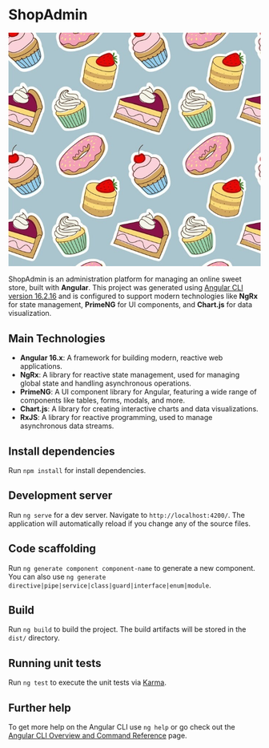 # ShopAdmin

![ShopAdmin Logo](src/assets/sweet.jpg)

ShopAdmin is an administration platform for managing an online sweet store, built with **Angular**. This project was generated using [Angular CLI version 16.2.16](https://github.com/angular/angular-cli) and is configured to support modern technologies like **NgRx** for state management, **PrimeNG** for UI components, and **Chart.js** for data visualization.

## Main Technologies

- **Angular 16.x**: A framework for building modern, reactive web applications.
- **NgRx**: A library for reactive state management, used for managing global state and handling asynchronous operations.
- **PrimeNG**: A UI component library for Angular, featuring a wide range of components like tables, forms, modals, and more.
- **Chart.js**: A library for creating interactive charts and data visualizations.
- **RxJS**: A library for reactive programming, used to manage asynchronous data streams.


## Install dependencies

Run `npm install` for install dependencies.

## Development server

Run `ng serve` for a dev server. Navigate to `http://localhost:4200/`. The application will automatically reload if you change any of the source files.

## Code scaffolding

Run `ng generate component component-name` to generate a new component. You can also use `ng generate directive|pipe|service|class|guard|interface|enum|module`.

## Build

Run `ng build` to build the project. The build artifacts will be stored in the `dist/` directory.

## Running unit tests

Run `ng test` to execute the unit tests via [Karma](https://karma-runner.github.io).

## Further help

To get more help on the Angular CLI use `ng help` or go check out the [Angular CLI Overview and Command Reference](https://angular.io/cli) page.
